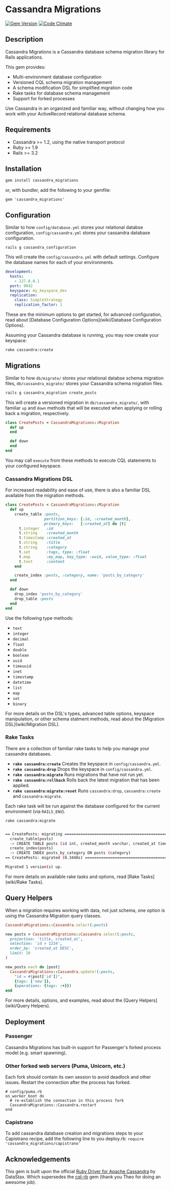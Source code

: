 # Cassandra Migrations
[![Gem Version](https://badge.fury.io/rb/cassandra_migrations.png)](http://badge.fury.io/rb/cassandra_migrations)
[![Code Climate](https://codeclimate.com/github/hsgubert/cassandra_migrations.png)](https://codeclimate.com/github/hsgubert/cassandra_migrations)

## Description
Cassandra Migrations is a Cassandra database schema migration library for Rails applications.

This gem provides:
  * Multi-environment database configuration
  * Versioned CQL schema migration management
  * A schema modification DSL for simplified migration code
  * Rake tasks for database schema management
  * Support for forked processes

Use Cassandra in an organized and familiar way, without changing how you work with your ActiveRecord relational database schema.

## Requirements

- Cassandra >= 1.2, using the native transport protocol
- Ruby >= 1.9
- Rails >= 3.2

## Installation

```ruby
gem install cassandra_migrations
```

or, with bundler, add the following to your gemfile:

```
gem 'cassandra_migrations'
```

## Configuration

Similar to how `config/database.yml` stores your relational databse configuration, `config/cassandra.yml` stores your cassandra database configuration.

```
rails g cassandra_configuration
```

This will create the `config/cassandra.yml` with default settings. Configure the database names for each of your environments.

```yml
development:
  hosts:
    - 127.0.0.1
  port: 9042
  keyspace: my_keyspace_dev
  replication:
    class: SimpleStrategy
    replication_factor: 1
```

These are the minimum options to get started, for advanced configuration, read about [Database Configuration Options](wiki/Database Configuration Options).

Assuming your Cassandra database is running, you may now create your keyspace:

```bash
rake cassandra:create
```

## Migrations

Similar to how `db/migrate/` stores your relational databse schema migration files, `db/cassandra_migrate/` stores your Cassandra schema migration files.

``` bash
rails g cassandra_migration create_posts
```

This will create a versioned migration in `db/cassandra_migrate/`, with familiar `up` and `down` methods that will be executed when applying or rolling back a migration, respectively.

```ruby
class CreatePosts < CassandraMigrations::Migration
  def up
  end

  def down
  end
end
```
You may call `execute` from these methods to execute CQL statements to your configured keyspace.

### Cassandra Migrations DSL

For increased readability and ease of use, there is also a familiar DSL available from the migration methods.

```ruby
class CreatePosts < CassandraMigrations::Migration
  def up
    create_table :posts,
                 partition_keys: [:id, :created_month],
                 primary_keys:   [:created_at] do |t|
      t.integer   :id
      t.string    :created_month
      t.timestamp :created_at
      t.string    :title
      t.string    :category
      t.set       :tags, type: :float
      t.map       :my_map, key_type: :uuid, value_type: :float
      t.text      :content
    end

    create_index :posts, :category, name: 'posts_by_category'
  end

  def down
    drop_index 'posts_by_category'
    drop_table :posts
  end
end
```

Use the following type methods:

* `text`
* `integer`
* `decimal`
* `float`
* `double`
* `boolean`
* `uuid`
* `timeuuid`
* `inet`
* `timestamp`
* `datetime`
* `list`
* `map`
* `set`
* `binary`

For more details on the DSL's types, advanced table options, keyspace manipulation, or other schema statment methods, read about the [Migration DSL](wiki/Migration DSL).

### Rake Tasks

There are a collection of familiar rake tasks to help you manage your cassandra databases.

  * **`rake cassandra:create`** Creates the keyspace in `config/cassandra.yml`.
  * **`rake cassandra:drop`** Drops the keyspace in `config/cassandra.yml`.
  * **`rake cassandra:migrate`** Runs migrations that have not run yet.
  * **`rake cassandra:rollback`** Rolls back the latest migration that has been applied.
  * **`rake cassandra:migrate:reset`**  Runs `cassandra:drop`, `cassandra:create` and `cassandra:migrate`.

Each rake task will be run against the database configured for the current environment (via `RAILS_ENV`).

```
rake cassandra:migrate
```

```bash

== CreatePosts: migrating =====================================================
  create_table(posts)
  -> CREATE TABLE posts (id int, created_month varchar, created_at timestamp, title varchar, category varchar, content text, PRIMARY KEY((id, created_month), created_at))
  create_index(posts)
  -> CREATE INDEX posts_by_category ON posts (category)
== CreatePosts: migrated (0.3448s) ============================================

Migrated 1 version(s) up.
```

For more details on available rake tasks and options, read [Rake Tasks](wiki/Rake Tasks).

## Query Helpers

When a migration requires working with data, not just schema, one option is using the Cassandra Migration query classes.

```ruby
CassandraMigrations::Cassandra.select(:posts)
```

```ruby
new posts = CassandraMigrations::Cassandra.select(:posts,
  projection: 'title, created_at',
  selection: 'id > 1234',
  order_by: 'created_at DESC',
  limit: 10
)

new_posts.each do |post|
  CassandraMigrations::Cassandra.update!(:posts,
    "id = #{post['id']}",
    {tags: ['new']},
    {operations: {tags: :+}})
end
```

For more details, options, and examples, read about the [Query Helpers](wiki/Query Helpers).


## Deployment

### Passenger

Cassandra Migrations has built-in support for Passenger's forked process model (e.g. smart spawning).

### Other forked web servers (Puma, Unicorn, etc.)

Each fork should contain its own session to avoid deadlock and other issues. Restart the connection after the process has forked.

```
# config/puma.rb
on_worker_boot do
  # re-establish the connection in this process fork
  CassandraMigrations::Cassandra.restart
end
```

### Capistrano

To add cassandra database creation and migrations steps to your Capistrano recipe, add the following line to you deploy.rb:
`require 'cassandra_migrations/capistrano'`

## Acknowledgements

This gem is built upon the official [Ruby Driver for Apache Cassandra](https://github.com/datastax/ruby-driver) by DataStax.
Which supersedes the [cql-rb](https://github.com/iconara/cql-rb) gem (thank you Theo for doing an awesome job).
